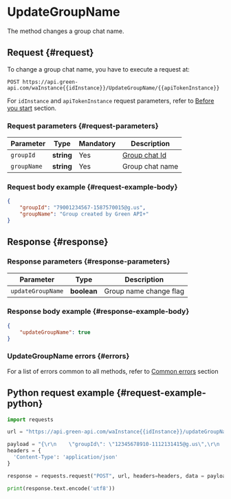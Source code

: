 # UpdateGroupName

The method changes a group chat name.

## Request {#request}

To change a group chat name, you have to execute a request at:
```
POST https://api.green-api.com/waInstance{{idInstance}}/UpdateGroupName/{{apiTokenInstance}}
```

For `idInstance` and `apiTokenInstance` request parameters, refer to [Before you start](../../before-start.md#parameters) section.

### Request parameters {#request-parameters}

Parameter | Type | Mandatory | Description
----- | ----- | ----- | -----
`groupId` | **string** | Yes | [Group chat Id](../chat-id.md#gus)
`groupName` | **string** | Yes | Group chat name

### Request body example {#request-example-body}

```json
{
    "groupId": "79001234567-1587570015@g.us",
    "groupName": "Group created by Green API+"
}
```

## Response {#response}

### Response parameters {#response-parameters}

Parameter | Type |  Description
----- | ----- | ----- 
`updateGroupName` | **boolean** | Group name change flag

### Response body example {#response-example-body}

```json
{
    "updateGroupName": true
}
```

### UpdateGroupName errors {#errors}

For a list of errors common to all methods, refer to [Common errors](../common-errors.md) section

## Python request example {#request-example-python}

```python
import requests

url = "https://api.green-api.com/waInstance{{idInstance}}/updateGroupName/{{apiTokenInstance}}"

payload = "{\r\n    \"groupId\": \"12345678910-1112131415@g.us\",\r\n    \"groupName\":\"Group created by Green API\"\r\n}"
headers = {
  'Content-Type': 'application/json'
}

response = requests.request("POST", url, headers=headers, data = payload)

print(response.text.encode('utf8'))
```
